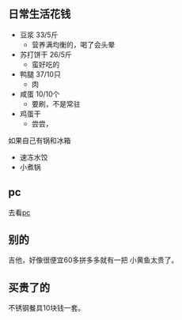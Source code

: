 ## 日常生活花钱

- 豆浆 33/5斤
  - 营养满均衡的，喝了会头晕
- 苏打饼干 26/5斤
  - 蛮好吃的
- 鸭腿 37/10只
  - 肉
- 咸蛋 10/10个
  - 要刷，不是常驻
- 鸡蛋干
  - 尝尝，

如果自己有锅和冰箱
- 速冻水饺
- 小煮锅

## pc

去看[pc](/pc.md)

## 别的

吉他，好像很便宜60多拼多多就有一把
小黄鱼太贵了。


## 买贵了的

不锈钢餐具10块钱一套。


